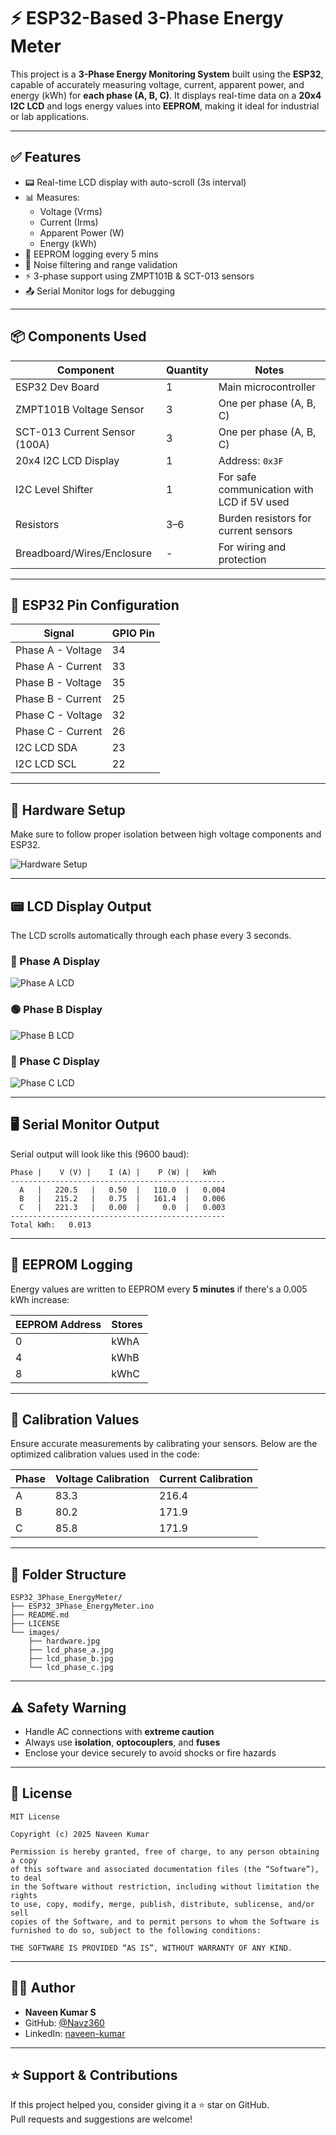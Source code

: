 # ⚡ ESP32-Based 3-Phase Energy Meter

This project is a **3-Phase Energy Monitoring System** built using the **ESP32**, capable of accurately measuring voltage, current, apparent power, and energy (kWh) for **each phase (A, B, C)**. It displays real-time data on a **20x4 I2C LCD** and logs energy values into **EEPROM**, making it ideal for industrial or lab applications.

---

## ✅ Features

- 📟 Real-time LCD display with auto-scroll (3s interval)
- 📊 Measures:
  - Voltage (Vrms)
  - Current (Irms)
  - Apparent Power (W)
  - Energy (kWh)
- 🔄 EEPROM logging every 5 mins
- 🧠 Noise filtering and range validation
- ⚡ 3-phase support using ZMPT101B & SCT-013 sensors
- 📤 Serial Monitor logs for debugging

---

## 📦 Components Used

| Component                       | Quantity | Notes                                      |
|--------------------------------|----------|--------------------------------------------|
| ESP32 Dev Board                | 1        | Main microcontroller                       |
| ZMPT101B Voltage Sensor        | 3        | One per phase (A, B, C)                    |
| SCT-013 Current Sensor (100A)  | 3        | One per phase (A, B, C)                    |
| 20x4 I2C LCD Display           | 1        | Address: `0x3F`                             |
| I2C Level Shifter              | 1        | For safe communication with LCD if 5V used |
| Resistors                      | 3–6      | Burden resistors for current sensors       |
| Breadboard/Wires/Enclosure     | -        | For wiring and protection                  |

---

## 🧠 ESP32 Pin Configuration

| Signal               | GPIO Pin |
|----------------------|----------|
| Phase A - Voltage    | 34       |
| Phase A - Current    | 33       |
| Phase B - Voltage    | 35       |
| Phase B - Current    | 25       |
| Phase C - Voltage    | 32       |
| Phase C - Current    | 26       |
| I2C LCD SDA          | 23       |
| I2C LCD SCL          | 22       |

---

## 🔌 Hardware Setup

Make sure to follow proper isolation between high voltage components and ESP32.

![Hardware Setup](images/hardware.jpg)

---

## 📟 LCD Display Output

The LCD scrolls automatically through each phase every 3 seconds.

### 🔵 Phase A Display

![Phase A LCD](images/lcd_phase_a.jpg)

### 🟢 Phase B Display

![Phase B LCD](images/lcd_phase_b.jpg)

### 🔴 Phase C Display

![Phase C LCD](images/lcd_phase_c.jpg)

---

## 🖥️ Serial Monitor Output

Serial output will look like this (9600 baud):

```
Phase |    V (V) |    I (A) |    P (W) |   kWh
------------------------------------------------
  A   |   220.5   |   0.50  |   110.0  |   0.004
  B   |   215.2   |   0.75  |   161.4  |   0.006
  C   |   221.3   |   0.00  |     0.0  |   0.003
------------------------------------------------
Total kWh:   0.013
```

---

## 💾 EEPROM Logging

Energy values are written to EEPROM every **5 minutes** if there's a 0.005 kWh increase:

| EEPROM Address | Stores  |
|----------------|---------|
| 0              | kWhA    |
| 4              | kWhB    |
| 8              | kWhC    |

---

## 🧪 Calibration Values

Ensure accurate measurements by calibrating your sensors. Below are the optimized calibration values used in the code:

| Phase | Voltage Calibration | Current Calibration |
|-------|----------------------|---------------------|
| A     | 83.3                 | 216.4               |
| B     | 80.2                 | 171.9               |
| C     | 85.8                 | 171.9               |

---

## 📂 Folder Structure

```
ESP32_3Phase_EnergyMeter/
├── ESP32_3Phase_EnergyMeter.ino
├── README.md
├── LICENSE
└── images/
    ├── hardware.jpg
    ├── lcd_phase_a.jpg
    ├── lcd_phase_b.jpg
    └── lcd_phase_c.jpg
```

---

## ⚠️ Safety Warning

- Handle AC connections with **extreme caution**
- Always use **isolation**, **optocouplers**, and **fuses**
- Enclose your device securely to avoid shocks or fire hazards

---

## 📜 License

```
MIT License

Copyright (c) 2025 Naveen Kumar

Permission is hereby granted, free of charge, to any person obtaining a copy
of this software and associated documentation files (the “Software”), to deal
in the Software without restriction, including without limitation the rights
to use, copy, modify, merge, publish, distribute, sublicense, and/or sell
copies of the Software, and to permit persons to whom the Software is
furnished to do so, subject to the following conditions:

THE SOFTWARE IS PROVIDED “AS IS”, WITHOUT WARRANTY OF ANY KIND.
```

---

## 👨‍💻 Author

- **Naveen Kumar S**
- GitHub: [@Navz360](https://github.com/Navz360)
- LinkedIn: [naveen-kumar](https://linkedin.com/in/naveen-kumar)

---

## ⭐ Support & Contributions

If this project helped you, consider giving it a ⭐ star on GitHub.  
Pull requests and suggestions are welcome!

